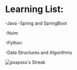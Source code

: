 # Learning List: 
-Java
-Spring and SpringBoot

-Nvim

-Python

-Data Structures and Algorithms

![psspsss's Streak](https://github-readme-streak-stats.herokuapp.com/?user=psspsss&theme=gotham&hide_border=true)
